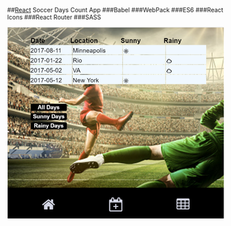 ##[React](https://facebook.github.io/react/) Soccer Days Count App
###Babel
###WebPack
###ES6
###React Icons
###React Router
###SASS

![alt text](app.png?raw=true "app image")
